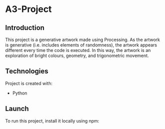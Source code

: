 # A3-Project
## Introduction
This project is a generative artwork made using Processing. As the artwork is generative (i.e. includes elements of randomness), the artwork appears different every time the code is executed. In this way, the artwork is an exploration of bright colours, geometry, and trigonometric movement.
	
## Technologies
Project is created with:
* Python
	
## Launch
To run this project, install it locally using npm:
